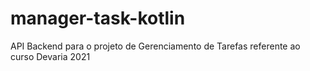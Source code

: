 # manager-task-kotlin
API Backend para o projeto de Gerenciamento de Tarefas referente ao curso Devaria 2021
